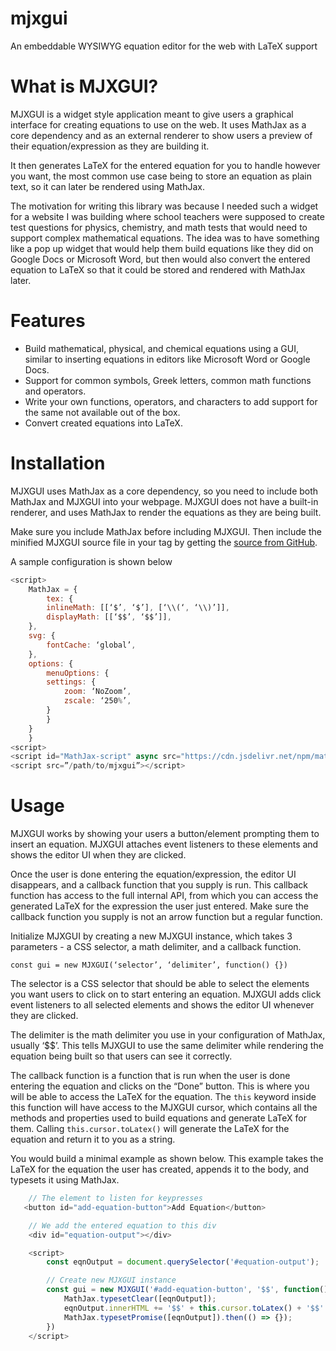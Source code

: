 # mjxgui
An embeddable WYSIWYG equation editor for the web with LaTeX support

# What is MJXGUI?
MJXGUI is a widget style application meant to give users a graphical interface for creating equations 
to use on the web. It uses MathJax as a core dependency and as an external renderer to show users a preview 
of their equation/expression as they are building it.  

It then generates LaTeX for the entered equation for you to handle however you want, the most common use
case being to store an equation as plain text, so it can later be rendered using MathJax.  

The motivation for writing this library was because I needed such a widget for a website I was building where 
school teachers were supposed to create test questions for physics, chemistry, and math tests that would 
need to support complex mathematical equations. The idea was to have something like a pop up widget that 
would help them build equations like they did on Google Docs or Microsoft Word, but then would also convert 
the entered equation to LaTeX so that it could be stored and rendered with MathJax later. 

# Features
- Build mathematical, physical, and chemical equations using a GUI, similar to inserting equations in 
editors like Microsoft Word or Google Docs.
- Support for common symbols, Greek letters, common math functions and operators.
- Write your own functions, operators, and characters to add support for the same not available out of the box.
- Convert created equations into LaTeX.

# Installation
MJXGUI uses MathJax as a core dependency, so you need to include both MathJax and 
MJXGUI into your webpage. MJXGUI does not have a built-in renderer, and uses MathJax to render the
equations as they are being built.

Make sure you include MathJax  before including MJXGUI.
Then include the minified MJXGUI source file in your <head> tag by getting the [source from GitHub](https://raw.githubusercontent.com/hrushikeshrv/mjxgui/main/src/mjxgui.min.js).  

A sample configuration is shown below  

````javascript
<script>
	MathJax = {
	    tex: {
	    inlineMath: [[‘$’, ‘$’], [‘\\(‘, ‘\\)’]],
	    displayMath: [[‘$$’, ‘$$’]],
	},
	svg: {
	    fontCache: ‘global’,
	},
	options: {
	    menuOptions: {
		settings: {
		    zoom: ‘NoZoom’,
		    zscale: ‘250%’,
		}
	    }
	}
	}
<script>
<script id="MathJax-script" async src="https://cdn.jsdelivr.net/npm/mathjax@3/es5/tex-chtml.js"></script>
<script src=”/path/to/mjxgui”></script>
````

# Usage
MJXGUI works by showing your users a button/element prompting them to insert an equation. 
MJXGUI attaches event listeners to these elements and shows the editor UI when they are clicked.

Once the user is done entering the equation/expression, the editor UI disappears, and a 
callback function that you supply is run. This callback function has access to the full internal 
API, from which you can access the generated LaTeX for the expression the user just entered. 
Make sure the callback function you supply is not an arrow function but a regular function.

Initialize MJXGUI by creating a new MJXGUI instance, which takes 3 parameters - a CSS selector, a math delimiter, and a callback function.

	const gui = new MJXGUI(‘selector’, ‘delimiter’, function() {})

The selector is a CSS selector that should be able to select the elements you want users to click 
on to start entering an equation. MJXGUI adds click event listeners to all selected elements and 
shows the editor UI whenever they are clicked.

The delimiter is the math delimiter you use in your configuration of MathJax, usually ‘$$’. 
This tells MJXGUI to use the same delimiter while rendering the equation being built so that 
users can see it correctly.

The callback function is a function that is run when the user is done entering the equation and 
clicks on the “Done” button. This is where you will be able to access the LaTeX for the equation. 
The `this` keyword inside this function will have access to the MJXGUI cursor, which contains all 
the methods and properties used to build equations and generate LaTeX for them. Calling 
`this.cursor.toLatex()` will generate the LaTeX for the equation and return it to you as a string.

You would build a minimal example as shown below. This example takes the LaTeX for the equation 
the user has created, appends it to the body, and typesets it using MathJax.

````javascript
    // The element to listen for keypresses
   <button id="add-equation-button">Add Equation</button>

    // We add the entered equation to this div
    <div id="equation-output"></div>

    <script>
        const eqnOutput = document.querySelector('#equation-output');

   	    // Create new MJXGUI instance
        const gui = new MJXGUI('#add-equation-button', '$$', function() {
            MathJax.typesetClear([eqnOutput]);
            eqnOutput.innerHTML += '$$' + this.cursor.toLatex() + '$$' + '<br>';
            MathJax.typesetPromise([eqnOutput]).then(() => {});
        })
    </script>
````


